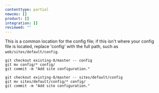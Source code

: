 ```yaml
---
contenttype: partial
newcms: []
product: []
integration: []
reviewed: ""
---
```


<TabList>

<Tab title="With Nested Docroot" id="code-docroot" active={true}>

This is a common location for the config file; if this isn't where your config file is located, replace 'config' with the full path, such as `web/sites/default/config`.

```bash{promptUser:user}
git checkout existing-8/master -- config
git mv config/* config/
git commit -m "Add site configuration."
```

</Tab>

<Tab title="Without Nested Docroot" id="code-nodocroot">

```bash{promptUser:user}
git checkout existing-8/master -- sites/default/config
git mv sites/default/config/* config/
git commit -m "Add site configuration."
```

</Tab>

</TabList>
